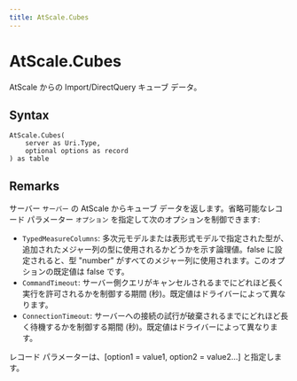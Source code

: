 ```yaml
---
title: AtScale.Cubes
---
```


# AtScale.Cubes


AtScale からの Import/DirectQuery キューブ データ。


## Syntax

```powerquery
AtScale.Cubes(
    server as Uri.Type,
    optional options as record
) as table
```


## Remarks

サーバー <code>サーバー</code> の AtScale からキューブ データを返します。省略可能なレコード パラメーター <code>オプション</code> を指定して次のオプションを制御できます:<ul>        <li><code>TypedMeasureColumns</code>: 多次元モデルまたは表形式モデルで指定された型が、追加されたメジャー列の型に使用されるかどうかを示す論理値。false に設定されると、型 "number" がすべてのメジャー列に使用されます。このオプションの既定値は false です。</li>        <li><code>CommandTimeout</code>: サーバー側クエリがキャンセルされるまでにどれほど長く実行を許可されるかを制御する期間 (秒)。既定値はドライバーによって異なります。</li>        <li><code>ConnectionTimeout</code>: サーバーへの接続の試行が破棄されるまでにどれほど長く待機するかを制御する期間 (秒)。既定値はドライバーによって異なります。</li></ul>レコード パラメーターは、[option1 = value1, option2 = value2...] と指定します。


